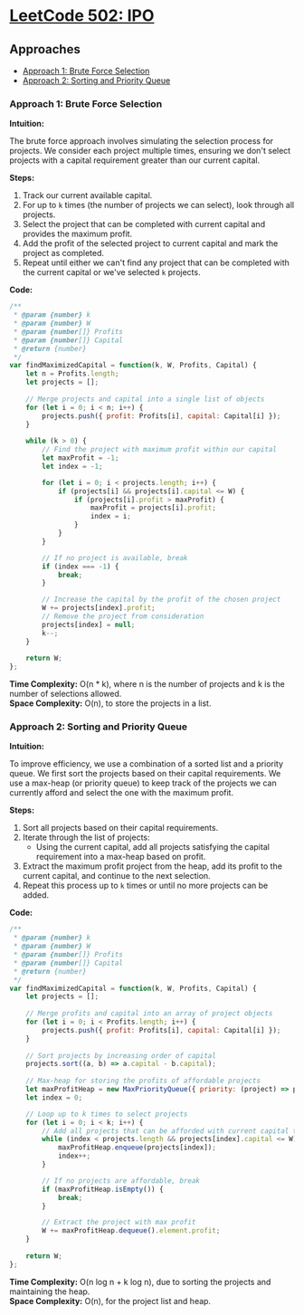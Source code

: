 # [LeetCode 502: IPO](https://leetcode.com/problems/ipo/)

## Approaches
- [Approach 1: Brute Force Selection](#approach-1-brute-force-selection)
- [Approach 2: Sorting and Priority Queue](#approach-2-sorting-and-priority-queue)

### Approach 1: Brute Force Selection

**Intuition:**

The brute force approach involves simulating the selection process for projects. We consider each project multiple times, ensuring we don't select projects with a capital requirement greater than our current capital.

**Steps:**

1. Track our current available capital.
2. For up to `k` times (the number of projects we can select), look through all projects.
3. Select the project that can be completed with current capital and provides the maximum profit.
4. Add the profit of the selected project to current capital and mark the project as completed.
5. Repeat until either we can't find any project that can be completed with the current capital or we've selected `k` projects.

**Code:**

```javascript
/**
 * @param {number} k
 * @param {number} W
 * @param {number[]} Profits
 * @param {number[]} Capital
 * @return {number}
 */
var findMaximizedCapital = function(k, W, Profits, Capital) {
    let n = Profits.length;
    let projects = [];
    
    // Merge projects and capital into a single list of objects
    for (let i = 0; i < n; i++) {
        projects.push({ profit: Profits[i], capital: Capital[i] });
    }
    
    while (k > 0) {
        // Find the project with maximum profit within our capital
        let maxProfit = -1;
        let index = -1;

        for (let i = 0; i < projects.length; i++) {
            if (projects[i] && projects[i].capital <= W) {
                if (projects[i].profit > maxProfit) {
                    maxProfit = projects[i].profit;
                    index = i;
                }
            }
        }

        // If no project is available, break
        if (index === -1) {
            break;
        }

        // Increase the capital by the profit of the chosen project
        W += projects[index].profit;
        // Remove the project from consideration
        projects[index] = null;
        k--;
    }
    
    return W;
};
```

**Time Complexity:** O(n * k), where n is the number of projects and k is the number of selections allowed.  
**Space Complexity:** O(n), to store the projects in a list.

### Approach 2: Sorting and Priority Queue

**Intuition:**

To improve efficiency, we use a combination of a sorted list and a priority queue. We first sort the projects based on their capital requirements. We use a max-heap (or priority queue) to keep track of the projects we can currently afford and select the one with the maximum profit.

**Steps:**

1. Sort all projects based on their capital requirements.
2. Iterate through the list of projects:
   - Using the current capital, add all projects satisfying the capital requirement into a max-heap based on profit.
3. Extract the maximum profit project from the heap, add its profit to the current capital, and continue to the next selection.
4. Repeat this process up to `k` times or until no more projects can be added.

**Code:**

```javascript
/**
 * @param {number} k
 * @param {number} W
 * @param {number[]} Profits
 * @param {number[]} Capital
 * @return {number}
 */
var findMaximizedCapital = function(k, W, Profits, Capital) {
    let projects = [];
    
    // Merge profits and capital into an array of project objects
    for (let i = 0; i < Profits.length; i++) {
        projects.push({ profit: Profits[i], capital: Capital[i] });
    }
    
    // Sort projects by increasing order of capital
    projects.sort((a, b) => a.capital - b.capital);
    
    // Max-heap for storing the profits of affordable projects
    let maxProfitHeap = new MaxPriorityQueue({ priority: (project) => project.profit });
    let index = 0;

    // Loop up to k times to select projects
    for (let i = 0; i < k; i++) {
        // Add all projects that can be afforded with current capital to the heap
        while (index < projects.length && projects[index].capital <= W) {
            maxProfitHeap.enqueue(projects[index]);
            index++;
        }

        // If no projects are affordable, break
        if (maxProfitHeap.isEmpty()) {
            break;
        }

        // Extract the project with max profit
        W += maxProfitHeap.dequeue().element.profit;
    }
    
    return W;
};
```

**Time Complexity:** O(n log n + k log n), due to sorting the projects and maintaining the heap.  
**Space Complexity:** O(n), for the project list and heap.

